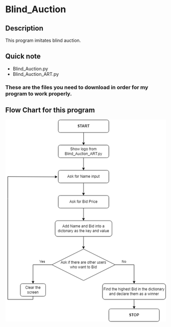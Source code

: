 # Blind_Auction
## Description
This program imitates blind auction.
## Quick note
- Blind_Auction.py
- Blind_Auction_ART.py
### These are the files you need to download in order for my program to work properly.
## Flow Chart for this program
![Blind Auction Flow Chart](Blind_Auction_Flow-Chart.png)
